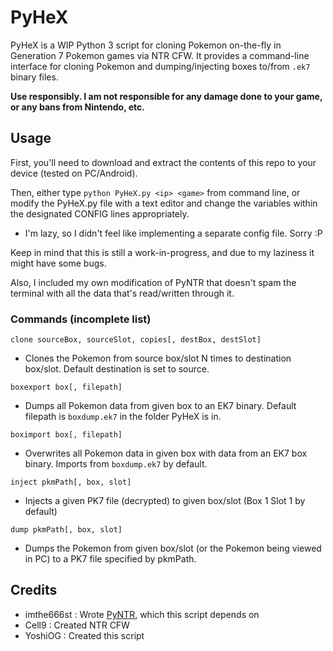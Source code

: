 # PyHeX
PyHeX is a WIP Python 3 script for cloning Pokemon on-the-fly in Generation 7 Pokemon games via NTR CFW.  It provides a command-line interface for cloning Pokemon and dumping/injecting boxes to/from `.ek7` binary files.

**Use responsibly.  I am not responsible for any damage done to your game, or any bans from Nintendo, etc.**

## Usage
First, you'll need to download and extract the contents of this repo to your device (tested on PC/Android).

Then, either type `python PyHeX.py <ip> <game>` from command line, or modify the PyHeX.py file with a text editor and change the variables within the designated CONFIG lines appropriately.

 + I'm lazy, so I didn't feel like implementing a separate config file.  Sorry :P

Keep in mind that this is still a work-in-progress, and due to my laziness it might have some bugs.

Also, I included my own modification of PyNTR that doesn't spam the terminal with all the data that's read/written through it.

### Commands (incomplete list)
`clone sourceBox, sourceSlot, copies[, destBox, destSlot]`
 + Clones the Pokemon from source box/slot N times to destination box/slot.  Default destination is set to source.

`boxexport box[, filepath]`
 + Dumps all Pokemon data from given box to an EK7 binary.  Default filepath is `boxdump.ek7` in the folder PyHeX is in.

`boximport box[, filepath]`
 + Overwrites all Pokemon data in given box with data from an EK7 box binary.  Imports from `boxdump.ek7` by default.

`inject pkmPath[, box, slot]`
 + Injects a given PK7 file (decrypted) to given box/slot (Box 1 Slot 1 by default)
 
`dump pkmPath[, box, slot]`
 + Dumps the Pokemon from given box/slot (or the Pokemon being viewed in PC) to a PK7 file specified by pkmPath.
 
## Credits
  + imthe666st : Wrote [PyNTR](https://github.com/imthe666st/PyNTR), which this script depends on
  + Cell9 : Created NTR CFW
  + YoshiOG : Created this script